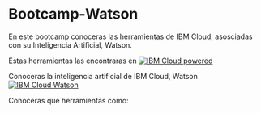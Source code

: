 # Bootcamp-Watson
En este bootcamp conoceras las herramientas de IBM Cloud, asosciadas con su Inteligencia Artificial, Watson.

Estas herramientas las encontraras en [![IBM Cloud powered][img-ibmcloud-powered]][url-ibmcloud]

Conoceras la inteligencia artificial de IBM Cloud, Watson [![IBM Cloud Watson][img-ibmcloud-watson]][url-ibmcloud-watson]

Conoceras que herramientas como:



[img-ibmcloud-powered]: https://img.shields.io/badge/IBM%20cloud-powered-blue.svg
[url-ibmcloud]: https://www.ibm.com/cloud/
[img-ibmcloud-watson]: https://img.shiels.io/badge/IBM%20cloud-watson-blue.svg
[url-ibmcloud-watson]: https://www.ibm.com/watson
